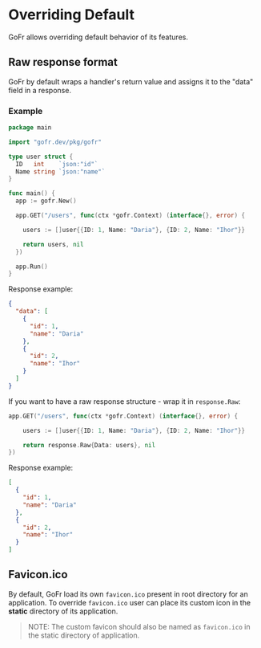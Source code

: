 # Overriding Default

GoFr allows overriding default behavior of its features.

## Raw response format

GoFr by default wraps a handler's return value and assigns it to the "data" field in a response.

### Example

```go
package main

import "gofr.dev/pkg/gofr"

type user struct {
  ID   int    `json:"id"`
  Name string `json:"name"`
}

func main() {
  app := gofr.New()

  app.GET("/users", func(ctx *gofr.Context) (interface{}, error) {

    users := []user{{ID: 1, Name: "Daria"}, {ID: 2, Name: "Ihor"}}

    return users, nil
  })

  app.Run()
}
```

Response example:
```json
{
  "data": [
    {
      "id": 1,
      "name": "Daria"
    },
    {
      "id": 2,
      "name": "Ihor"
    }
  ]
}
```

If you want to have a raw response structure - wrap it in `response.Raw`:
```go
app.GET("/users", func(ctx *gofr.Context) (interface{}, error) {

    users := []user{{ID: 1, Name: "Daria"}, {ID: 2, Name: "Ihor"}}

    return response.Raw{Data: users}, nil	
})
```

Response example:
```json
[
  {
    "id": 1,
    "name": "Daria"
  },
  {
    "id": 2,
    "name": "Ihor"
  }
]
```

## Favicon.ico

By default, GoFr load its own `favicon.ico` present in root directory for an application. To override `favicon.ico` user
can place its custom icon in the **static** directory of its application.

> NOTE: The custom favicon should also be named as `favicon.ico` in the static directory of application.
